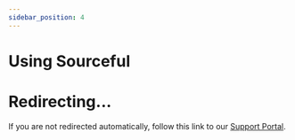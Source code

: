 ```yaml
---
sidebar_position: 4
---
```


# Using Sourceful

<head>
  <meta httpEquiv="refresh" content="0; url=https://www.sourceful.energy" />
</head>

# Redirecting...

If you are not redirected automatically, follow this link to our [Support Portal](https://www.sourceful.energy).



